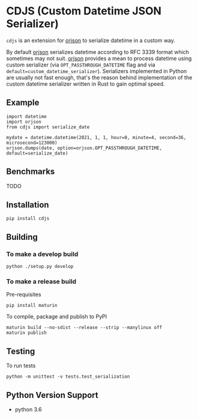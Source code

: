 # CDJS (Custom Datetime JSON Serializer)

`cdjs` is an extension for [orjson](https://github.com/ijl/orjson) to serialize datetime in a custom way.

By default [orjson](https://github.com/ijl/orjson) serializes datetime according to RFC 3339 format which sometimes may not suit. 
[orjson](https://github.com/ijl/orjson) provides a mean to process datetime using custom serializer (via `OPT_PASSTHROUGH_DATETIME` flag and via `default=custom_datetime_serializer`). 
Serializers implemented in Python are usually not fast enough, that's the reason behind implementation of the custom datetime serializer written in Rust to gain optimal speed.

## Example

```
import datetime
import orjson
from cdjs import serialize_date

mydate = datetime.datetime(2021, 1, 1, hour=0, minute=4, second=36, microsecond=123000)
orjson.dumps(date, option=orjson.OPT_PASSTHROUGH_DATETIME, default=serialize_date)
```

## Benchmarks

TODO

## Installation

```
pip install cdjs
```

## Building

### To make a develop build

```
python ./setup.py develop
```

### To make a release build

Pre-requisites

```
pip install maturin
```

To compile, package and publish to PyPI

```
maturin build --no-sdist --release --strip --manylinux off
maturin publish
```

## Testing

To run tests

```
python -m unittest -v tests.test_serialization
```

## Python Version Support

- python 3.6

